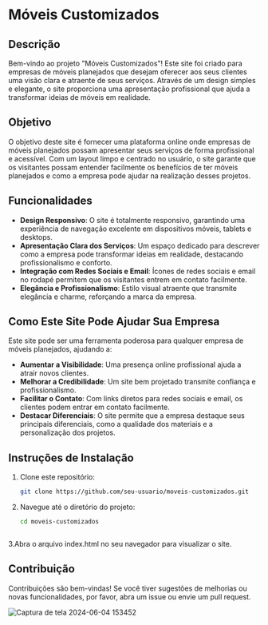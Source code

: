 # Móveis Customizados

## Descrição

Bem-vindo ao projeto "Móveis Customizados"! Este site foi criado para empresas de móveis planejados que desejam oferecer aos seus clientes uma visão clara e atraente de seus serviços. Através de um design simples e elegante, o site proporciona uma apresentação profissional que ajuda a transformar ideias de móveis em realidade.

## Objetivo

O objetivo deste site é fornecer uma plataforma online onde empresas de móveis planejados possam apresentar seus serviços de forma profissional e acessível. Com um layout limpo e centrado no usuário, o site garante que os visitantes possam entender facilmente os benefícios de ter móveis planejados e como a empresa pode ajudar na realização desses projetos.

## Funcionalidades

- **Design Responsivo**: O site é totalmente responsivo, garantindo uma experiência de navegação excelente em dispositivos móveis, tablets e desktops.
- **Apresentação Clara dos Serviços**: Um espaço dedicado para descrever como a empresa pode transformar ideias em realidade, destacando profissionalismo e conforto.
- **Integração com Redes Sociais e Email**: Ícones de redes sociais e email no rodapé permitem que os visitantes entrem em contato facilmente.
- **Elegância e Profissionalismo**: Estilo visual atraente que transmite elegância e charme, reforçando a marca da empresa.

## Como Este Site Pode Ajudar Sua Empresa

Este site pode ser uma ferramenta poderosa para qualquer empresa de móveis planejados, ajudando a:

- **Aumentar a Visibilidade**: Uma presença online profissional ajuda a atrair novos clientes.
- **Melhorar a Credibilidade**: Um site bem projetado transmite confiança e profissionalismo.
- **Facilitar o Contato**: Com links diretos para redes sociais e email, os clientes podem entrar em contato facilmente.
- **Destacar Diferenciais**: O site permite que a empresa destaque seus principais diferenciais, como a qualidade dos materiais e a personalização dos projetos.

## Instruções de Instalação

1. Clone este repositório:
   ```sh
   git clone https://github.com/seu-usuario/moveis-customizados.git

2. Navegue até o diretório do projeto:
   ```sh
   cd moveis-customizados



3.Abra o arquivo index.html no seu navegador para visualizar o site.



## Contribuição

Contribuições são bem-vindas! Se você tiver sugestões de melhorias ou novas funcionalidades, por favor, abra um issue ou envie um pull request.

![Captura de tela 2024-06-04 153452](https://github.com/luizarthurads/sitemoveisplanejados/assets/163301815/1b44a509-e512-4a92-81ef-d19d544d777a)
